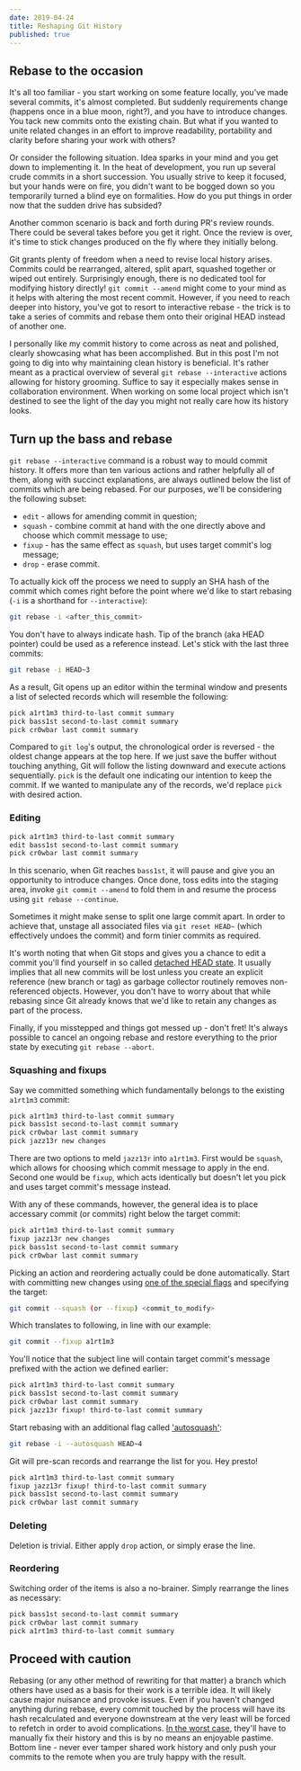 ```yaml
---
date: 2019-04-24
title: Reshaping Git History
published: true
---
```



## Rebase to the occasion

It's all too familiar - you start working on some feature locally, you've made several commits, it's almost completed. But suddenly requirements change (happens once in a blue moon, right?), and you have to introduce changes. You tack new commits onto the existing chain. But what if you wanted to unite related changes in an effort to improve readability, portability and clarity before sharing your work with others?

Or consider the following situation. Idea sparks in your mind and you get down to implementing it. In the heat of development, you run up several crude commits in a short succession. You usually strive to keep it focused, but your hands were on fire, you didn't want to be bogged down so you temporarily turned a blind eye on formalities. How do you put things in order now that the sudden drive has subsided?

Another common scenario is back and forth during PR's review rounds. There could be several takes before you get it right. Once the review is over, it's time to stick changes produced on the fly where they initially belong.

Git grants plenty of freedom when a need to revise local history arises. Commits could be rearranged, altered, split apart, squashed together or wiped out entirely. Surprisingly enough, there is no dedicated tool for modifying history directly! `git commit --amend` might come to your mind as it helps with altering the most recent commit. However, if you need to reach deeper into history, you've got to resort to interactive rebase - the trick is to take a series of commits and rebase them onto their original HEAD instead of another one.

I personally like my commit history to come across as neat and polished, clearly showcasing what has been accomplished. But in this post I'm not going to dig into why maintaining clean history is beneficial. It's rather meant as a practical overview of several `git rebase --interactive` actions allowing for history grooming. Suffice to say it especially makes sense in collaboration environment. When working on some local project which isn't destined to see the light of the day you might not really care how its history looks.


## Turn up the bass and rebase

`git rebase --interactive` command is a robust way to mould commit history. It offers more than ten various actions and rather helpfully all of them, along with succinct explanations, are always outlined below the list of commits which are being rebased. For our purposes, we'll be considering the following subset:

* `edit` - allows for amending commit in question;
* `squash` - combine commit at hand with the one directly above and choose which commit message to use;
* `fixup` - has the same effect as `squash`, but uses target commit's log message;
* `drop` - erase commit.

To actually kick off the process we need to supply an SHA hash of the commit which comes right before the point where we'd like to start rebasing (`-i` is a shorthand for `--interactive`):

```bash
git rebase -i <after_this_commit>
```

You don't have to always indicate hash. Tip of the branch (aka HEAD pointer) could be used as a reference instead. Let's stick with the last three commits:

```bash
git rebase -i HEAD~3
```

As a result, Git opens up an editor within the terminal window and presents a list of selected records which will resemble the following:

```bash
pick a1rt1m3 third-to-last commit summary
pick bass1st second-to-last commit summary
pick cr0wbar last commit summary
```

Compared to `git log`'s output, the chronological order is reversed - the oldest change appears at the top here. If we just save the buffer without touching anything, Git will follow the listing downward and execute actions sequentially. `pick` is the default one indicating our intention to keep the commit. If we wanted to manipulate any of the records, we'd replace `pick` with desired action.


### Editing

```bash
pick a1rt1m3 third-to-last commit summary
edit bass1st second-to-last commit summary
pick cr0wbar last commit summary
```

In this scenario, when Git reaches `bass1st`, it will pause and give you an opportunity to introduce changes. Once done, toss edits into the staging area, invoke `git commit --amend` to fold them in and resume the process using `git rebase --continue`.

Sometimes it might make sense to split one large commit apart. In order to achieve that, unstage all associated files via `git reset HEAD~` (which effectively undoes the commit) and form tinier commits as required.

It's worth noting that when Git stops and gives you a chance to edit a commit you'll find yourself in so called [detached HEAD state](https://git-scm.com/docs/git-checkout#_detached_head). It usually implies that all new commits will be lost unless you create an explicit reference (new branch or tag) as garbage collector routinely removes non-referenced objects. However, you don't have to worry about that while rebasing since Git already knows that we'd like to retain any changes as part of the process.

Finally, if you misstepped and things got messed up - don't fret! It's always possible to cancel an ongoing rebase and restore everything to the prior state by executing `git rebase --abort`.


### Squashing and fixups

Say we committed something which fundamentally belongs to the existing `a1rt1m3` commit:

```bash
pick a1rt1m3 third-to-last commit summary
pick bass1st second-to-last commit summary
pick cr0wbar last commit summary
pick jazz13r new changes
```

There are two options to meld `jazz13r` into `a1rt1m3`. First would be `squash`, which allows for choosing which commit message to apply in the end. Second one would be `fixup`, which acts identically but doesn't let you pick and uses target commit's message instead.

With any of these commands, however, the general idea is to place accessary commit (or commits) right below the target commit:

```bash
pick a1rt1m3 third-to-last commit summary
fixup jazz13r new changes
pick bass1st second-to-last commit summary
pick cr0wbar last commit summary
```

Picking an action and reordering actually could be done automatically. Start with committing new changes using [one of the special flags](https://git-scm.com/docs/git-commit#Documentation/git-commit.txt---fixupltcommitgt) and specifying the target:

```bash
git commit --squash (or --fixup) <commit_to_modify>
```

Which translates to following, in line with our example:

```bash
git commit --fixup a1rt1m3
```

You'll notice that the subject line will contain target commit's message prefixed with the action we defined earlier:

```bash
pick a1rt1m3 third-to-last commit summary
pick bass1st second-to-last commit summary
pick cr0wbar last commit summary
pick jazz13r fixup! third-to-last commit summary
```

Start rebasing with an additional flag called ['autosquash'](https://git-scm.com/docs/git-rebase#Documentation/git-rebase.txt---autosquash):

```bash
git rebase -i --autosquash HEAD~4
```

Git will pre-scan records and rearrange the list for you. Hey presto!

```bash
pick a1rt1m3 third-to-last commit summary
fixup jazz13r fixup! third-to-last commit summary
pick bass1st second-to-last commit summary
pick cr0wbar last commit summary
```

### Deleting

Deletion is trivial. Either apply `drop` action, or simply erase the line.


### Reordering

Switching order of the items is also a no-brainer. Simply rearrange the lines as necessary:

```bash
pick bass1st second-to-last commit summary
pick cr0wbar last commit summary
pick a1rt1m3 third-to-last commit summary
```

## Proceed with caution
Rebasing (or any other method of rewriting for that matter) a branch which others have used as a basis for their work is a terrible idea. It will likely cause major nuisance and provoke issues. Even if you haven't changed anything during rebase, every commit touched by the process will have its hash recalculated and everyone downstream at the very least will be forced to refetch in order to avoid complications. [In the worst case](https://git-scm.com/docs/git-rebase#_the_hard_case), they'll have to manually fix their history and this is by no means an enjoyable pastime. Bottom line - never ever tamper shared work history and only push your commits to the remote when you are truly happy with the result.

